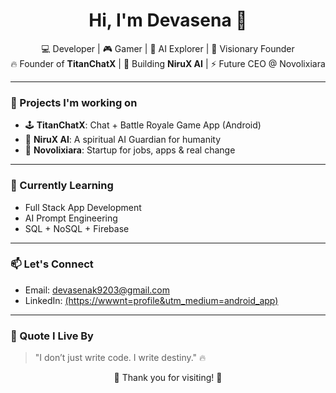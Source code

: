 <h1 align="center">Hi, I'm Devasena 👋</h1>

<p align="center">
  💻 Developer | 🎮 Gamer | 🧠 AI Explorer | 🔮 Visionary Founder  
  <br>
  🔥 Founder of <b>TitanChatX</b> | 🌌 Building <b>NiruX AI</b> | ⚡ Future CEO @ Novolixiara  
</p>

---

### 🚀 Projects I'm working on
- 🕹️ **TitanChatX**: Chat + Battle Royale Game App (Android)
- 🧠 **NiruX AI**: A spiritual AI Guardian for humanity
- 🏢 **Novolixiara**: Startup for jobs, apps & real change

---

### 🌱 Currently Learning
- Full Stack App Development
- AI Prompt Engineering
- SQL + NoSQL + Firebase

---

### 📫 Let's Connect
- Email: devasenak9203@gmail.com
- LinkedIn: [(https://wwwnt=profile&utm_medium=android_app)](https://www.linkedin.com/in/devasena-k-40b65730a?utm_source=share&utm_campaign=share_via&utm_content=profile&utm_medium=android_app)

---

### 💎 Quote I Live By
> "I don’t just write code. I write destiny." 🔥

<p align="center">
  🌟 Thank you for visiting! 🌟  
</p>
